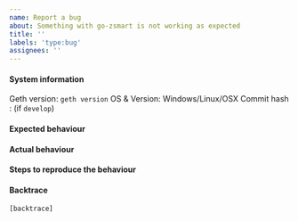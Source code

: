 ```yaml
---
name: Report a bug
about: Something with go-zsmart is not working as expected
title: ''
labels: 'type:bug'
assignees: ''
---
```


#### System information

Geth version: `geth version`
OS & Version: Windows/Linux/OSX
Commit hash : (if `develop`)

#### Expected behaviour


#### Actual behaviour


#### Steps to reproduce the behaviour


#### Backtrace

````
[backtrace]
````
